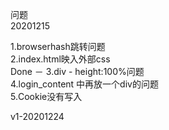 问题  
20201215  

1.browserhash跳转问题  
2.index.html映入外部css  
Done － 3.div - height:100%问题  
4.login_content 中再放一个div的问题  
5.Cookie没有写入  

v1-20201224
